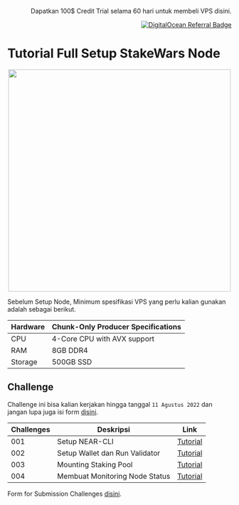 <p align="right">Dapatkan 100$ Credit Trial selama 60 hari untuk membeli VPS disini.</p>
<p align="right"><a href="https://www.digitalocean.com/?refcode=825d86d58739&utm_campaign=Referral_Invite&utm_medium=Referral_Program&utm_source=badge"><img src="https://web-platforms.sfo2.cdn.digitaloceanspaces.com/WWW/Badge%201.svg" alt="DigitalOcean Referral Badge" /></a></p>


# Tutorial Full Setup StakeWars Node


<p align="center">
<img src="https://user-images.githubusercontent.com/35837931/180386866-d7d109a2-bf61-4ebf-ae8e-26f64604a094.png"  width="500px"/>
<p>


Sebelum Setup Node, Minimum spesifikasi VPS yang perlu kalian gunakan adalah sebagai berikut.


| Hardware       | Chunk-Only Producer  Specifications                                   |
| -------------- | ---------------------------------------------------------------       |
| CPU            | 4-Core CPU with AVX support                                           |
| RAM            | 8GB DDR4                                                              |
| Storage        | 500GB SSD                                                             |


## Challenge

Challenge ini bisa kalian kerjakan hingga tanggal `11 Agustus 2022` dan jangan lupa juga isi form [disini](https://nearprotocol1001.typeform.com/to/Z39N7cU9).

| Challenges | Deskripsi                            | Link                                                                              |
| ---------- | ------------------------------------ | --------------------------------------------------------------------------------- |
| 001        | Setup NEAR-CLI                       | [Tutorial](https://github.com/yantodotid/testnet/blob/main/stakewars/task/001.md) |
| 002        | Setup Wallet dan Run Validator       | [Tutorial](https://github.com/yantodotid/testnet/blob/main/stakewars/task/002.md) |
| 003        | Mounting Staking Pool                | [Tutorial](https://github.com/yantodotid/testnet/blob/main/stakewars/task/003.md) |
| 004        | Membuat Monitoring Node Status       | [Tutorial](https://github.com/yantodotid/testnet/blob/main/stakewars/task/004.md) |


Form for Submission Challenges [disini](https://docs.google.com/forms/d/e/1FAIpQLScp9JEtpk1Fe2P9XMaS9Gl6kl9gcGVEp3A5vPdEgxkHx3ABjg/viewform).
